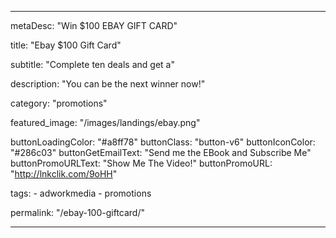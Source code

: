 ---

metaDesc: "Win $100 EBAY GIFT CARD"

title: "Ebay $100 Gift Card"

subtitle: "Complete ten deals and get a"

description: "You can be the next winner now!"

category: "promotions"

featured_image: "/images/landings/ebay.png"

buttonLoadingColor: "#a8ff78"
buttonClass: "button-v6"
buttonIconColor: "#286c03"
buttonGetEmailText: "Send me the EBook and Subscribe Me"
buttonPromoURLText: "Show Me The Video!"
buttonPromoURL: "http://lnkclik.com/9oHH"

tags: 
    - adworkmedia
    - promotions

permalink: "/ebay-100-giftcard/"

---